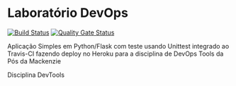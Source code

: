 # Laboratório DevOps

    
[![Build Status](https://travis-ci.com/ribeiro213/devopslab.svg?branch=main)](https://travis-ci.com/ribeiro213/devopslab)
[![Quality Gate Status](https://sonarcloud.io/api/project_badges/measure?project=ribeiro213_devopslab&metric=alert_status)](https://sonarcloud.io/dashboard?id=ribeiro213_devopslab)


Aplicação Simples em Python/Flask com teste usando Unittest integrado ao Travis-CI fazendo deploy no Heroku para a disciplina de DevOps Tools da Pós da Mackenzie

Disciplina DevTools



